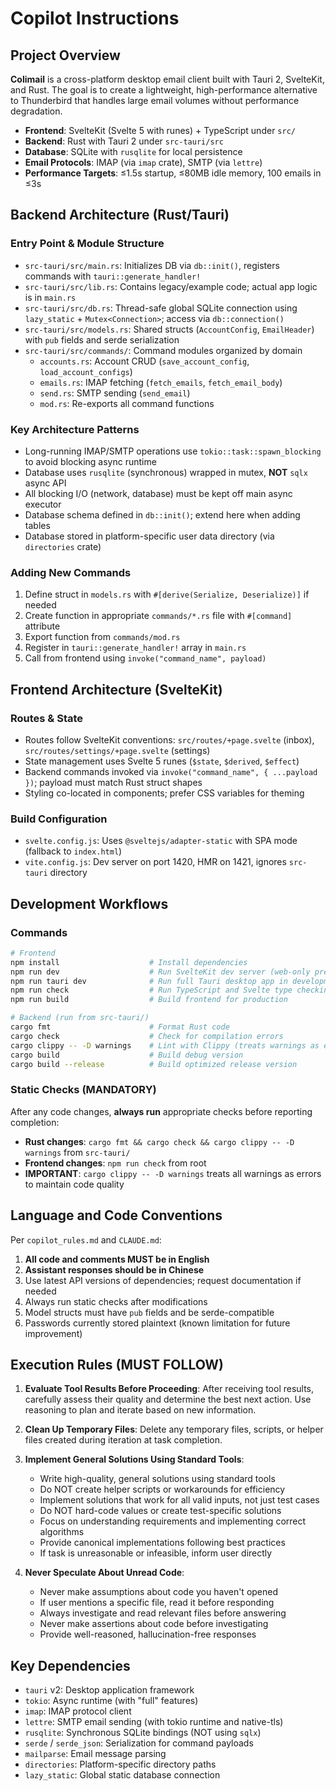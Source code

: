 # Copilot Instructions

## Project Overview

**Colimail** is a cross-platform desktop email client built with Tauri 2, SvelteKit, and Rust. The goal is to create a lightweight, high-performance alternative to Thunderbird that handles large email volumes without performance degradation.

- **Frontend**: SvelteKit (Svelte 5 with runes) + TypeScript under `src/`
- **Backend**: Rust with Tauri 2 under `src-tauri/src`
- **Database**: SQLite with `rusqlite` for local persistence
- **Email Protocols**: IMAP (via `imap` crate), SMTP (via `lettre`)
- **Performance Targets**: ≤1.5s startup, ≤80MB idle memory, 100 emails in ≤3s

## Backend Architecture (Rust/Tauri)

### Entry Point & Module Structure
- `src-tauri/src/main.rs`: Initializes DB via `db::init()`, registers commands with `tauri::generate_handler!`
- `src-tauri/src/lib.rs`: Contains legacy/example code; actual app logic is in `main.rs`
- `src-tauri/src/db.rs`: Thread-safe global SQLite connection using `lazy_static` + `Mutex<Connection>`; access via `db::connection()`
- `src-tauri/src/models.rs`: Shared structs (`AccountConfig`, `EmailHeader`) with `pub` fields and serde serialization
- `src-tauri/src/commands/`: Command modules organized by domain
  - `accounts.rs`: Account CRUD (`save_account_config`, `load_account_configs`)
  - `emails.rs`: IMAP fetching (`fetch_emails`, `fetch_email_body`)
  - `send.rs`: SMTP sending (`send_email`)
  - `mod.rs`: Re-exports all command functions

### Key Architecture Patterns
- Long-running IMAP/SMTP operations use `tokio::task::spawn_blocking` to avoid blocking async runtime
- Database uses `rusqlite` (synchronous) wrapped in mutex, **NOT** `sqlx` async API
- All blocking I/O (network, database) must be kept off main async executor
- Database schema defined in `db::init()`; extend here when adding tables
- Database stored in platform-specific user data directory (via `directories` crate)

### Adding New Commands
1. Define struct in `models.rs` with `#[derive(Serialize, Deserialize)]` if needed
2. Create function in appropriate `commands/*.rs` file with `#[command]` attribute
3. Export function from `commands/mod.rs`
4. Register in `tauri::generate_handler!` array in `main.rs`
5. Call from frontend using `invoke("command_name", payload)`

## Frontend Architecture (SvelteKit)

### Routes & State
- Routes follow SvelteKit conventions: `src/routes/+page.svelte` (inbox), `src/routes/settings/+page.svelte` (settings)
- State management uses Svelte 5 runes (`$state`, `$derived`, `$effect`)
- Backend commands invoked via `invoke("command_name", { ...payload })`; payload must match Rust struct shapes
- Styling co-located in components; prefer CSS variables for theming

### Build Configuration
- `svelte.config.js`: Uses `@sveltejs/adapter-static` with SPA mode (fallback to `index.html`)
- `vite.config.js`: Dev server on port 1420, HMR on 1421, ignores `src-tauri` directory

## Development Workflows

### Commands
```bash
# Frontend
npm install                    # Install dependencies
npm run dev                    # Run SvelteKit dev server (web-only preview)
npm run tauri dev              # Run full Tauri desktop app in development mode
npm run check                  # Run TypeScript and Svelte type checking
npm run build                  # Build frontend for production

# Backend (run from src-tauri/)
cargo fmt                      # Format Rust code
cargo check                    # Check for compilation errors
cargo clippy -- -D warnings    # Lint with Clippy (treats warnings as errors)
cargo build                    # Build debug version
cargo build --release          # Build optimized release version
```

### Static Checks (MANDATORY)
After any code changes, **always run** appropriate checks before reporting completion:
- **Rust changes**: `cargo fmt && cargo check && cargo clippy -- -D warnings` from `src-tauri/`
- **Frontend changes**: `npm run check` from root
- **IMPORTANT**: `cargo clippy -- -D warnings` treats all warnings as errors to maintain code quality

## Language and Code Conventions

Per `copilot_rules.md` and `CLAUDE.md`:
1. **All code and comments MUST be in English**
2. **Assistant responses should be in Chinese**
3. Use latest API versions of dependencies; request documentation if needed
4. Always run static checks after modifications
5. Model structs must have `pub` fields and be serde-compatible
6. Passwords currently stored plaintext (known limitation for future improvement)

## Execution Rules (MUST FOLLOW)

1. **Evaluate Tool Results Before Proceeding**: After receiving tool results, carefully assess their quality and determine the best next action. Use reasoning to plan and iterate based on new information.

2. **Clean Up Temporary Files**: Delete any temporary files, scripts, or helper files created during iteration at task completion.

3. **Implement General Solutions Using Standard Tools**: 
   - Write high-quality, general solutions using standard tools
   - Do NOT create helper scripts or workarounds for efficiency
   - Implement solutions that work for all valid inputs, not just test cases
   - Do NOT hard-code values or create test-specific solutions
   - Focus on understanding requirements and implementing correct algorithms
   - Provide canonical implementations following best practices
   - If task is unreasonable or infeasible, inform user directly

4. **Never Speculate About Unread Code**: 
   - Never make assumptions about code you haven't opened
   - If user mentions a specific file, read it before responding
   - Always investigate and read relevant files before answering
   - Never make assertions about code before investigating
   - Provide well-reasoned, hallucination-free responses

## Key Dependencies

- `tauri` v2: Desktop application framework
- `tokio`: Async runtime (with "full" features)
- `imap`: IMAP protocol client
- `lettre`: SMTP email sending (with tokio runtime and native-tls)
- `rusqlite`: Synchronous SQLite bindings (NOT using `sqlx`)
- `serde` / `serde_json`: Serialization for command payloads
- `mailparse`: Email message parsing
- `directories`: Platform-specific directory paths
- `lazy_static`: Global static database connection
